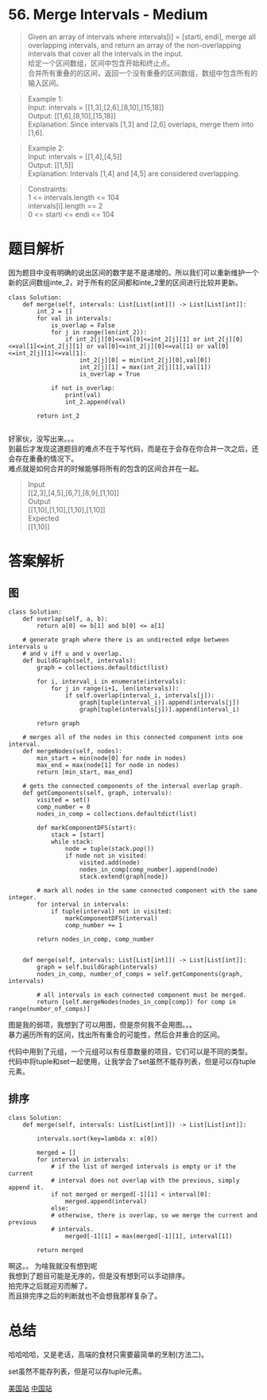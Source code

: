 # 56. Merge Intervals - Medium

>Given an array of intervals where intervals[i] = [starti, endi], merge all overlapping intervals, and return an array of the non-overlapping intervals that cover all the intervals in the input.  
给定一个区间数组，区间中包含开始和终止点。  
合并所有重叠的的区间，返回一个没有重叠的区间数组，数组中包含所有的输入区间。

 

>Example 1:  
Input: intervals = [[1,3],[2,6],[8,10],[15,18]]   
Output: [[1,6],[8,10],[15,18]]  
Explanation: Since intervals [1,3] and [2,6] overlaps, merge them into [1,6].  

>Example 2:  
Input: intervals = [[1,4],[4,5]]  
Output: [[1,5]]  
Explanation: Intervals [1,4] and [4,5] are considered overlapping.
 

>Constraints:  
1 <= intervals.length <= 104  
intervals[i].length == 2  
0 <= starti <= endi <= 104

# 题目解析

因为题目中没有明确的说出区间的数字是不是递增的。所以我们可以重新维护一个新的区间数组inte_2，对于所有的区间都和inte_2里的区间进行比较并更新。

```python3
class Solution:
    def merge(self, intervals: List[List[int]]) -> List[List[int]]:
        int_2 = []
        for val in intervals:
            is_overlap = False
            for j in range(len(int_2)):
                if int_2[j][0]<=val[0]<=int_2[j][1] or int_2[j][0]<=val[1]<=int_2[j][1] or val[0]<=int_2[j][0]<=val[1] or val[0]<=int_2[j][1]<=val[1]:
                    int_2[j][0] = min(int_2[j][0],val[0])
                    int_2[j][1] = max(int_2[j][1],val[1])
                    is_overlap = True
                    
            if not is_overlap:
                print(val)
                int_2.append(val)
        
        return int_2
                    
```
好家伙，没写出来。。。  
到最后才发现这道题目的难点不在于写代码，而是在于会存在你合并一次之后，还会存在重叠的情况下。  
难点就是如何合并的时候能够将所有的包含的区间合并在一起。
>Input  
[[2,3],[4,5],[6,7],[8,9],[1,10]]  
Output  
[[1,10],[1,10],[1,10],[1,10]]  
Expected  
[[1,10]]  

# 答案解析

## 图
```python3
class Solution:
    def overlap(self, a, b):
        return a[0] <= b[1] and b[0] <= a[1]

    # generate graph where there is an undirected edge between intervals u
    # and v iff u and v overlap.
    def buildGraph(self, intervals):
        graph = collections.defaultdict(list)

        for i, interval_i in enumerate(intervals):
            for j in range(i+1, len(intervals)):
                if self.overlap(interval_i, intervals[j]):
                    graph[tuple(interval_i)].append(intervals[j])
                    graph[tuple(intervals[j])].append(interval_i)

        return graph

    # merges all of the nodes in this connected component into one interval.
    def mergeNodes(self, nodes):
        min_start = min(node[0] for node in nodes)
        max_end = max(node[1] for node in nodes)
        return [min_start, max_end]

    # gets the connected components of the interval overlap graph.
    def getComponents(self, graph, intervals):
        visited = set()
        comp_number = 0
        nodes_in_comp = collections.defaultdict(list)

        def markComponentDFS(start):
            stack = [start]
            while stack:
                node = tuple(stack.pop())
                if node not in visited:
                    visited.add(node)
                    nodes_in_comp[comp_number].append(node)
                    stack.extend(graph[node])

        # mark all nodes in the same connected component with the same integer.
        for interval in intervals:
            if tuple(interval) not in visited:
                markComponentDFS(interval)
                comp_number += 1

        return nodes_in_comp, comp_number


    def merge(self, intervals: List[List[int]]) -> List[List[int]]:
        graph = self.buildGraph(intervals)
        nodes_in_comp, number_of_comps = self.getComponents(graph, intervals)

        # all intervals in each connected component must be merged.
        return [self.mergeNodes(nodes_in_comp[comp]) for comp in range(number_of_comps)]
```
图是我的弱项，我想到了可以用图，但是奈何我不会用图。。。   
暴力遍历所有的区间，找出所有重合的可能性，然后合并重合的区间。  

代码中用到了元组，一个元组可以有任意数量的项目，它们可以是不同的类型。  
代码中将tuple和set一起使用，让我学会了set虽然不能存列表，但是可以存tuple元素。

## 排序
```python3
class Solution:
    def merge(self, intervals: List[List[int]]) -> List[List[int]]:

        intervals.sort(key=lambda x: x[0])

        merged = []
        for interval in intervals:
            # if the list of merged intervals is empty or if the current
            # interval does not overlap with the previous, simply append it.
            if not merged or merged[-1][1] < interval[0]:
                merged.append(interval)
            else:
            # otherwise, there is overlap, so we merge the current and previous
            # intervals.
                merged[-1][1] = max(merged[-1][1], interval[1])

        return merged
```
啊这。。 为啥我就没有想到呢  
我想到了题目可能是无序的，但是没有想到可以手动排序。  
拍完序之后就迎刃而解了。  
而且排完序之后的判断就也不会想我那样复杂了。

# 总结
哈哈哈哈，又是老话，高端的食材只需要最简单的烹制(方法二)。

set虽然不能存列表，但是可以存tuple元素。

[美国站](https://leetcode.com/problems/search-insert-position/solution/)
[中国站](https://leetcode-cn.com/problems/search-insert-position/solution/sou-suo-cha-ru-wei-zhi-by-leetcode-solution/)
